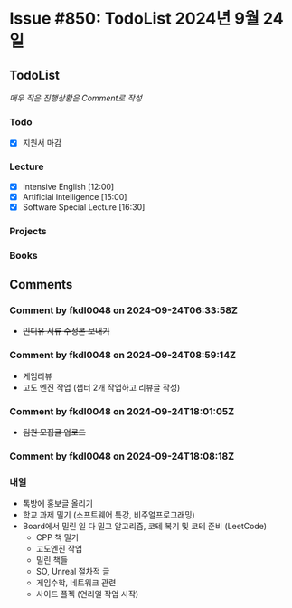 # Issue #850: TodoList 2024년 9월 24일

## TodoList

*매우 작은 진행상황은 Comment로 작성*

### Todo  

- [x] 지원서 마감

### Lecture

- [x] Intensive English [12:00]
- [x] Artificial Intelligence [15:00]
- [x] Software Special Lecture [16:30]

### Projects

### Books


## Comments

### Comment by fkdl0048 on 2024-09-24T06:33:58Z

- ~~인디유 서류 수정본 보내기~~

### Comment by fkdl0048 on 2024-09-24T08:59:14Z

 - 게임리뷰
 - 고도 엔진 작업 (챕터 2개 작업하고 리뷰글 작성)

### Comment by fkdl0048 on 2024-09-24T18:01:05Z

- ~~팀원 모집글 업로드~~

### Comment by fkdl0048 on 2024-09-24T18:08:18Z

### 내일

- 톡방에 홍보글 올리기
- 학교 과제 밀기 (소프트웨어 특강, 비주얼프로그래밍)
- Board에서 밀린 일 다 밀고 알고리즘, 코테 복기 및  코테 준비 (LeetCode)
  - CPP 책 밀기
  - 고도엔진 작업
  - 밀린 책들
  - SO, Unreal 절차적 글
  - 게임수학, 네트워크 관련
  - 사이드 플젝 (언리얼 작업 시작)


